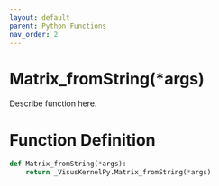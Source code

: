 ```yaml
---
layout: default
parent: Python Functions
nav_order: 2
---
```


# Matrix_fromString(*args)

Describe function here.

# Function Definition

```python
def Matrix_fromString(*args):
    return _VisusKernelPy.Matrix_fromString(*args)
```